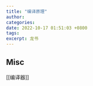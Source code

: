 ```yaml
---
title: "编译原理"
author: 
categories: 
date: 2022-10-17 01:51:03 +0800
tags: 
excerpt: 龙书
---
```








## Misc

[[编译器]]



